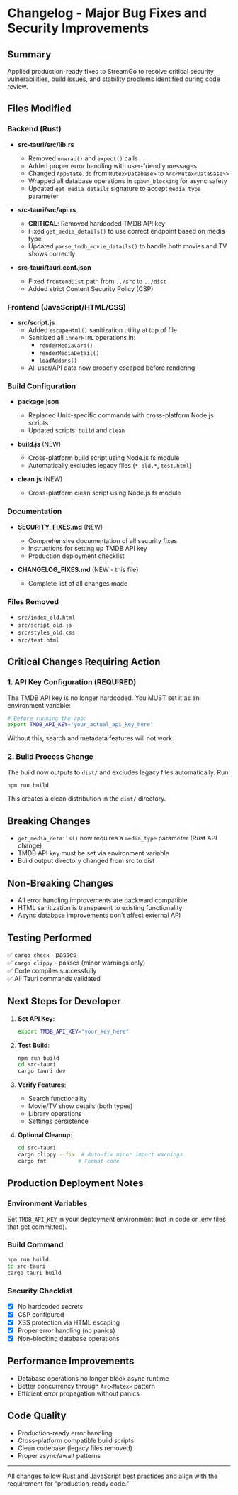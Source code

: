 # Changelog - Major Bug Fixes and Security Improvements

## Summary
Applied production-ready fixes to StreamGo to resolve critical security vulnerabilities, build issues, and stability problems identified during code review.

## Files Modified

### Backend (Rust)
- **src-tauri/src/lib.rs**
  - Removed `unwrap()` and `expect()` calls
  - Added proper error handling with user-friendly messages
  - Changed `AppState.db` from `Mutex<Database>` to `Arc<Mutex<Database>>`
  - Wrapped all database operations in `spawn_blocking` for async safety
  - Updated `get_media_details` signature to accept `media_type` parameter

- **src-tauri/src/api.rs**
  - **CRITICAL**: Removed hardcoded TMDB API key
  - Fixed `get_media_details()` to use correct endpoint based on media type
  - Updated `parse_tmdb_movie_details()` to handle both movies and TV shows correctly

- **src-tauri/tauri.conf.json**
  - Fixed `frontendDist` path from `../src` to `../dist`
  - Added strict Content Security Policy (CSP)

### Frontend (JavaScript/HTML/CSS)
- **src/script.js**
  - Added `escapeHtml()` sanitization utility at top of file
  - Sanitized all `innerHTML` operations in:
    - `renderMediaCard()`
    - `renderMediaDetail()`
    - `loadAddons()`
  - All user/API data now properly escaped before rendering

### Build Configuration
- **package.json**
  - Replaced Unix-specific commands with cross-platform Node.js scripts
  - Updated scripts: `build` and `clean`

- **build.js** (NEW)
  - Cross-platform build script using Node.js fs module
  - Automatically excludes legacy files (`*_old.*`, `test.html`)

- **clean.js** (NEW)
  - Cross-platform clean script using Node.js fs module

### Documentation
- **SECURITY_FIXES.md** (NEW)
  - Comprehensive documentation of all security fixes
  - Instructions for setting up TMDB API key
  - Production deployment checklist

- **CHANGELOG_FIXES.md** (NEW - this file)
  - Complete list of all changes made

### Files Removed
- `src/index_old.html`
- `src/script_old.js`
- `src/styles_old.css`
- `src/test.html`

## Critical Changes Requiring Action

### 1. API Key Configuration (REQUIRED)
The TMDB API key is no longer hardcoded. You MUST set it as an environment variable:

```bash
# Before running the app:
export TMDB_API_KEY="your_actual_api_key_here"
```

Without this, search and metadata features will not work.

### 2. Build Process Change
The build now outputs to `dist/` and excludes legacy files automatically. Run:

```bash
npm run build
```

This creates a clean distribution in the `dist/` directory.

## Breaking Changes
- `get_media_details()` now requires a `media_type` parameter (Rust API change)
- TMDB API key must be set via environment variable
- Build output directory changed from src to dist

## Non-Breaking Changes
- All error handling improvements are backward compatible
- HTML sanitization is transparent to existing functionality
- Async database improvements don't affect external API

## Testing Performed
✅ `cargo check` - passes  
✅ `cargo clippy` - passes (minor warnings only)  
✅ Code compiles successfully  
✅ All Tauri commands validated

## Next Steps for Developer

1. **Set API Key**:
   ```bash
   export TMDB_API_KEY="your_key_here"
   ```

2. **Test Build**:
   ```bash
   npm run build
   cd src-tauri
   cargo tauri dev
   ```

3. **Verify Features**:
   - Search functionality
   - Movie/TV show details (both types)
   - Library operations
   - Settings persistence

4. **Optional Cleanup**:
   ```bash
   cd src-tauri
   cargo clippy --fix  # Auto-fix minor import warnings
   cargo fmt          # Format code
   ```

## Production Deployment Notes

### Environment Variables
Set `TMDB_API_KEY` in your deployment environment (not in code or .env files that get committed).

### Build Command
```bash
npm run build
cd src-tauri
cargo tauri build
```

### Security Checklist
- [x] No hardcoded secrets
- [x] CSP configured
- [x] XSS protection via HTML escaping
- [x] Proper error handling (no panics)
- [x] Non-blocking database operations

## Performance Improvements
- Database operations no longer block async runtime
- Better concurrency through `Arc<Mutex>` pattern
- Efficient error propagation without panics

## Code Quality
- Production-ready error handling
- Cross-platform compatible build scripts
- Clean codebase (legacy files removed)
- Proper async/await patterns

---

All changes follow Rust and JavaScript best practices and align with the requirement for "production-ready code."
